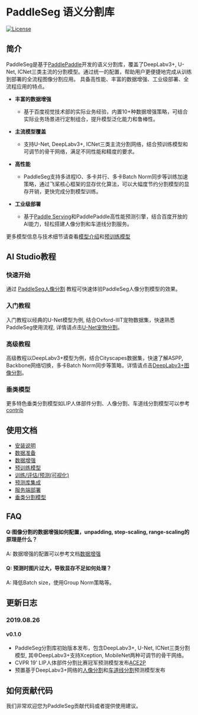 # PaddleSeg 语义分割库

[![License](https://img.shields.io/badge/license-Apache%202-blue.svg)](LICENSE)

## 简介

PaddleSeg是基于[PaddlePaddle](https://www.paddlepaddle.org.cn)开发的语义分割库，覆盖了DeepLabv3+, U-Net, ICNet三类主流的分割模型。通过统一的配置，帮助用户更便捷地完成从训练到部署的全流程图像分割应用。
具备高性能、丰富的数据增强、工业级部署、全流程应用的特点。



- **丰富的数据增强**

  - 基于百度视觉技术部的实际业务经验，内置10+种数据增强策略，可结合实际业务场景进行定制组合，提升模型泛化能力和鲁棒性。
  
- **主流模型覆盖**

  - 支持U-Net, DeepLabv3+, ICNet三类主流分割网络，结合预训练模型和可调节的骨干网络，满足不同性能和精度的要求。

- **高性能**

  - PaddleSeg支持多进程IO、多卡并行、多卡Batch Norm同步等训练加速策略，通过飞桨核心框架的显存优化算法，可以大幅度节约分割模型的显存开销，更快完成分割模型训练。
  
- **工业级部署**

  - 基于[Paddle Serving](https://github.com/PaddlePaddle/Serving)和PaddlePaddle高性能预测引擎，结合百度开放的AI能力，轻松搭建人像分割和车道线分割服务。


更多模型信息与技术细节请查看[模型介绍](./docs/models.md)和[预训练模型](./docs/model_zoo.md)

## AI Studio教程

### 快速开始

通过 [PaddleSeg人像分割](https://aistudio.baidu.com/aistudio/projectDetail/100798) 教程可快速体验PaddleSeg人像分割模型的效果。

### 入门教程

入门教程以经典的U-Net模型为例, 结合Oxford-IIIT宠物数据集，快速熟悉PaddleSeg使用流程, 详情请点击[U-Net宠物分割](https://aistudio.baidu.com/aistudio/projectDetail/102889)。

### 高级教程

高级教程以DeepLabv3+模型为例，结合Cityscapes数据集，快速了解ASPP, Backbone网络切换，多卡Batch Norm同步等策略，详情请点击[DeepLabv3+图像分割](https://aistudio.baidu.com/aistudio/projectDetail/101696)。

### 垂类模型

更多特色垂类分割模型如LIP人体部件分割、人像分割、车道线分割模型可以参考[contrib](./contrib)

## 使用文档

* [安装说明](./docs/installation.md)
* [数据准备](./docs/data_prepare.md)
* [数据增强](./docs/data_aug.md)
* [预训练模型](./docs/model_zoo.md)
* [训练/评估/预测(可视化)](./docs/usage.md)
* [预测库集成](./inference/README.md)
* [服务端部署](./serving/README.md)
* [垂类分割模型](./contrib/README.md)


## FAQ

#### Q:图像分割的数据增强如何配置，unpadding, step-scaling, range-scaling的原理是什么？

A: 数据增强的配置可以参考文档[数据增强](./docs/data_aug.md)

#### Q: 预测时图片过大，导致显存不足如何处理？

A: 降低Batch size，使用Group Norm策略等。

## 更新日志

### 2019.08.26

#### v0.1.0

* PaddleSeg分割库初始版本发布，包含DeepLabv3+, U-Net, ICNet三类分割模型, 其中DeepLabv3+支持Xception, MobileNet两种可调节的骨干网络。
* CVPR 19' LIP人体部件分割比赛冠军预测模型发布[ACE2P](./contrib/ACE2P)
* 预置基于DeepLabv3+网络的[人像分割](./contrib/HumanSeg/)和[车道线分割](./contrib/RoadLine)预测模型发布

## 如何贡献代码

我们非常欢迎您为PaddleSeg贡献代码或者提供使用建议。
